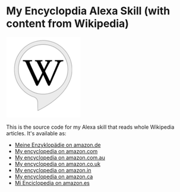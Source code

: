 # **My Encyclopdia** Alexa Skill (with content from Wikipedia)

 <img src="logo/logo.png" width="200">

This is the source code for my Alexa skill that reads whole Wikipedia articles. It's available as:


- [Meine Enzyklopädie on amazon.de](https://www.amazon.de/Peter-G%C3%B6tz-Wikipedia/dp/B07BKRT478)
- [My encyclopedia on amazon.com](https://www.amazon.com/Peter-G%C3%B6tz-Wikipedia/dp/B07BKRT478)
- [My encyclopedia on amazon.com.au](https://www.amazon.com.au/Peter-G%C3%B6tz-Wikipedia/dp/B07BKRT478)
- [My encyclopedia on amazon.co.uk](https://www.amazon.co.uk/Peter-G%C3%B6tz-Wikipedia/dp/B07BKRT478)
- [My encyclopedia on amazon.in](https://www.amazon.in/Peter-G%C3%B6tz-Wikipedia/dp/B07BKRT478)
- [My encyclopedia on amazon.ca](https://www.amazon.ca/Peter-G%C3%B6tz-Wikipedia/dp/B07BKRT478)
- [Mi Enciclopedia on amazon.es](https://www.amazon.es/Peter-G%C3%B6tz-Wikipedia/dp/B07BKRT478)
